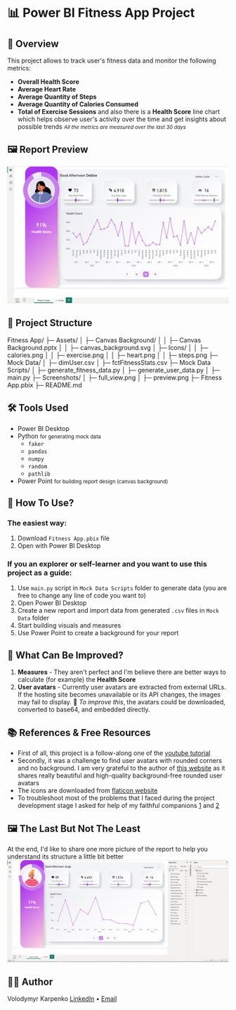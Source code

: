 # :bar_chart: Power BI Fitness App Project 

## :pushpin: Overview
This project allows to track user's fitness data and monitor the following metrics: 
- **Overall Health Score**
- **Average Heart Rate**
- **Average Quantity of Steps**
- **Average Quantity of Calories Consumed**
- **Total of Exercise Sessions**
and also there is a **Health Score** line chart which helps observe user's activity over the time and get insights about possible trends
<small>*All the metrics are measured over the last 30 days*</small>

## :framed_picture: Report Preview
![Report Preview Screenshot](Screenshots/preview.png)

## :file_folder: Project Structure
Fitness App/
├─ Assets/
│  ├─ Canvas Background/
│  │  ├─ Canvas Background.pptx
│  │  ├─ canvas_background.svg
│  ├─ Icons/
│  │  ├─ calories.png
│  │  ├─ exercise.png
│  │  ├─ heart.png
│  │  ├─ steps.png
├─ Mock Data/
│  ├─ dimUser.csv
│  ├─ fctFitnessStats.csv
├─ Mock Data Scripts/
│  ├─ generate_fitness_data.py
│  ├─ generate_user_data.py
│  ├─ main.py
├─ Screenshots/
│  ├─ full_view.png
│  ├─ preview.png
├─ Fitness App.pbix
├─ README.md

## :hammer_and_wrench: Tools Used
- Power BI Desktop
- Python <small>for generating mock data</small>
    - `faker`
    - `pandas`
    - `numpy`
    - `random`
    - `pathlib`
- Power Point <small>for building report design (canvas background)</small>

## :rocket: How To Use?
### The easiest way:
1. Download `Fitness App.pbix` file
2. Open with Power BI Desktop 
### If you an explorer or self-learner and you want to use this project as a guide:
1. Use `main.py` script in `Mock Data Scripts` folder to generate data (you are free to change any line of code you want to)
2. Open Power BI Desktop
3. Create a new report and import data from generated `.csv` files in `Mock Data` folder
4. Start building visuals and measures 
5. Use Power Point to create a background for your report

## :pill: What Can Be Improved?
1. **Measures** - They aren't perfect and I'm believe there are better ways to calculate (for example) the **Health Score** 
2. **User avatars** - Currently user avatars are extracted from external URLs. If the hosting site becomes unavailable or its API changes, the images may fail to display. :wrench: *To improve this*, the avatars could be downloaded, converted to base64, and embedded directly. 

## :books: References & Free Resources 
- First of all, this project is a follow-along one of the [youtube tutorial](https://youtu.be/cYwioeHu_OU?si=PkgDbhqE-xiPQ7-s)
- Secondly, it was a challenge to find user avatars with rounded corners and no background. I am very grateful to the author of [this website](https://avatar-placeholder.iran.liara.run/) as it shares really beautiful and high-quality background-free rounded user avatars
- The icons are downloaded from [flaticon website](https://www.flaticon.com/)
- To troubleshoot most of the problems that I faced during the project development stage I asked for help of my faithful companions [1](https://chatgpt.com/) and [2](https://www.google.com/)

## :framed_picture: The Last But Not The Least 
At the end, I'd like to share one more picture of the report to help you understand its structure a little bit better
![Report Preview Screenshot](Screenshots/full_view.png)

## :raising_hand_man: Author
Volodymyr Karpenko
[LinkedIn](https://www.linkedin.com/in/volod-karpenko/) • [Email](mailto:volod1701@gmail.com)